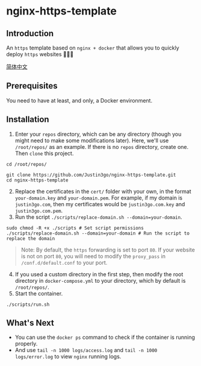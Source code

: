 # nginx-https-template

## Introduction

An `https` template based on `nginx + docker` that allows you to quickly deploy `https` websites 🚀🚀🚀

[简体中文](./README.ZH.md)

## Prerequisites

You need to have at least, and only, a Docker environment.

## Installation

1. Enter your `repos` directory, which can be any directory (though you might need to make some modifications later). Here, we'll use `/root/repos/` as an example. If there is no `repos` directory, create one. Then `clone` this project.

```shell
cd /root/repos/
```

```shell
git clone https://github.com/Justin3go/nginx-https-template.git
cd nginx-https-template
```

2. Replace the certificates in the `cert/` folder with your own, in the format `your-domain.key` and `your-domain.pem`. For example, if my domain is `justin3go.com`, then my certificates would be `justin3go.com.key` and `justin3go.com.pem`.
3. Run the script `./scripts/replace-domain.sh --domain=your-domain`.

```shell
sudo chmod -R +x ./scripts # Set script permissions
./scripts/replace-domain.sh --domain=your-domain # Run the script to replace the domain
```

> Note: By default, the `https` forwarding is set to port `80`. If your website is not on port `80`, you will need to modify the `proxy_pass` in `/conf.d/default.conf` to your port.

4. If you used a custom directory in the first step, then modify the root directory in `docker-compose.yml` to your directory, which by default is `/root/repos/`.
5. Start the container.

```shell
./scripts/run.sh
```

## What's Next

- You can use the `docker ps` command to check if the container is running properly.
- And use `tail -n 1000 logs/access.log` and `tail -n 1000 logs/error.log` to view `nginx` running logs.